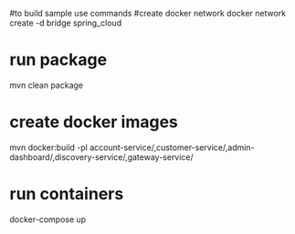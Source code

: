 #to build sample use commands
#create docker network
docker network create -d bridge spring_cloud
# run package
mvn clean package
# create docker images
mvn docker:build -pl account-service/,customer-service/,admin-dashboard/,discovery-service/,gateway-service/
# run containers
docker-compose up

